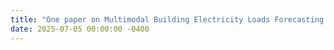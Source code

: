```yaml
---
title: "One paper on Multimodal Building Electricity Loads Forecasting was accepted to MM 2025."
date: 2025-07-05 00:00:00 -0400
---
```

